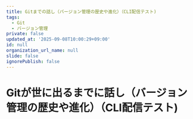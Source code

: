 ```yaml
---
title: Gitまでの話し（バージョン管理の歴史や進化）（CLI配信テスト)
tags:
  - Git
  - バージョン管理
private: false
updated_at: '2025-09-08T10:00:29+09:00'
id: null
organization_url_name: null
slide: false
ignorePublish: false
---
```

# Gitが世に出るまでに話し（バージョン管理の歴史や進化）（CLI配信テスト)
